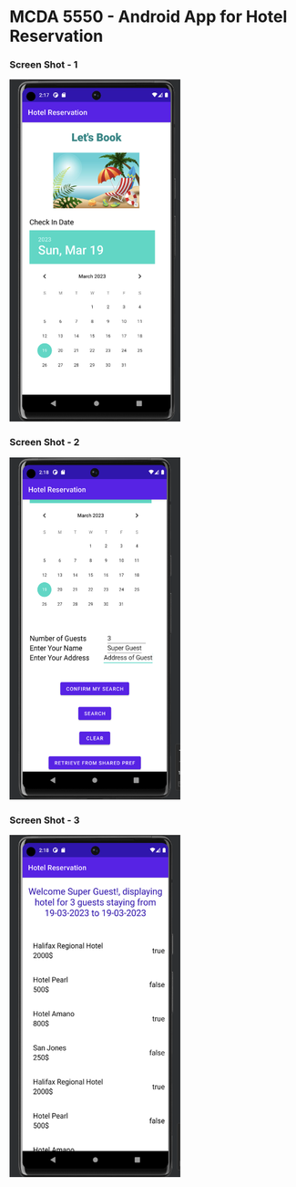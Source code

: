 # MCDA 5550 - Android App for Hotel Reservation
### Screen Shot - 1
<img alt="Home Menu" src="./screenshots/screen_shot_1.png" width="300" height="600"/>

### Screen Shot - 2
<img alt="Home Menu" src="./screenshots/screen_shot_2.png" width="300" height="600"/>

### Screen Shot - 3
<img alt="Home Menu" src="./screenshots/screen_shot_3.png" width="300" height="600"/>
